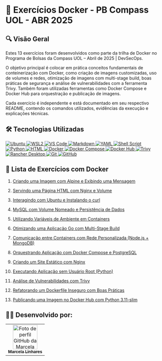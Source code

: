 # 🐳 Exercícios Docker - PB Compass UOL - ABR 2025

## 🔍 Visão Geral

Estes 13 exercícios foram desenvolvidos como parte da trilha de Docker no Programa de Bolsas da Compass UOL – Abril de 2025 | DevSecOps.

O objetivo principal é colocar em prática conceitos fundamentais de conteinerização com Docker, como criação de imagens customizadas, uso de volumes e redes, otimização de imagens com multi-stage build, boas práticas de segurança e análise de vulnerabilidades com a ferramenta Trivy. Também foram utilizadas ferramentas como Docker Compose e Docker Hub para orquestração e publicação de imagens.

Cada exercício é independente e está documentado em seu respectivo README, contendo os comandos utilizados, evidências da execução e explicações técnicas.

## 🛠️ Tecnologias Utilizadas

<a href="https://ubuntu.com/" target="_blank">
  <img src="https://img.shields.io/badge/Ubuntu-24.04-4EAA25?style=for-the-badge&logo=ubuntu&logoColor=white" alt="Ubuntu">
</a>
<a href="https://docs.microsoft.com/pt-br/windows/wsl/" target="_blank">
  <img src="https://img.shields.io/badge/WSL2-Windows Subsystem for Linux-0078D6?style=for-the-badge&logo=windows&logoColor=white" alt="WSL2">
</a>
<a href="https://code.visualstudio.com/" target="_blank">
  <img src="https://img.shields.io/badge/VS Code-007ACC?style=for-the-badge&logo=visual-studio-code&logoColor=white" alt="VS Code">
</a>
<a href="https://www.markdownguide.org/" target="_blank">
  <img src="https://img.shields.io/badge/Markdown-000000?style=for-the-badge&logo=markdown&logoColor=white" alt="Markdown">
</a>
<a href="https://yaml.org/" target="_blank">
  <img src="https://img.shields.io/badge/YAML-000000?style=for-the-badge&logo=yaml&logoColor=white" alt="YAML">
</a>
<a href="https://www.gnu.org/software/bash/" target="_blank">
  <img src="https://img.shields.io/badge/Shell Script-Bash-4EAA25?style=for-the-badge&logo=gnu-bash&logoColor=white" alt="Shell Script">
</a>
<a href="https://www.python.org/" target="_blank">
  <img src="https://img.shields.io/badge/Python-blue?style=for-the-badge&logo=python&logoColor=white" alt="Python">
</a>
<a href="https://developer.mozilla.org/docs/Web/HTML" target="_blank">
  <img src="https://img.shields.io/badge/HTML5-E34F26?style=for-the-badge&logo=html5&logoColor=white" alt="HTML">
</a>
<a href="https://www.docker.com/" target="_blank">
  <img src="https://img.shields.io/badge/Docker-2496ED?style=for-the-badge&logo=docker&logoColor=white" alt="Docker">
</a>
<a href="https://docs.docker.com/compose/" target="_blank">
  <img src="https://img.shields.io/badge/Docker Compose-384d54?style=for-the-badge&logo=docker&logoColor=white" alt="Docker Compose">
</a>
<a href="https://hub.docker.com/" target="_blank">
  <img src="https://img.shields.io/badge/Docker Hub-2496ED?style=for-the-badge&logo=docker&logoColor=white" alt="Docker Hub">
</a>
<a href="https://aquasecurity.github.io/trivy/" target="_blank">
  <img src="https://img.shields.io/badge/Trivy-Security Scanner-0F253F?style=for-the-badge&logo=trivy&logoColor=white" alt="Trivy">
</a>
<a href="https://rancherdesktop.io/" target="_blank">
  <img src="https://img.shields.io/badge/Rancher Desktop-0075A8?style=for-the-badge&logo=rancher&logoColor=white" alt="Rancher Desktop">
</a>
<a href="https://git-scm.com/" target="_blank">
  <img src="https://img.shields.io/badge/Git-F05032?style=for-the-badge&logo=git&logoColor=white" alt="Git">
</a>
<a href="https://github.com/" target="_blank">
  <img src="https://img.shields.io/badge/GitHub-181717?style=for-the-badge&logo=github&logoColor=white" alt="GitHub">
</a>

## 📝 Lista de Exercícios com Docker

1. [Criando uma Imagem com Alpine e Exibindo uma Mensagem](exercicio-01/README.md)

2. [Servindo uma Página HTML com Nginx e Volume](exercicio-02/README.md)

3. [Interagindo com Ubuntu e Instalando o curl](exercicio-03/README.md)

4. [MySQL com Volume Nomeado e Persistência de Dados](exercicio-04/README.md)

5. [Utilizando Variáveis de Ambiente em Containers](exercicio-05/README.md)

6. [Otimizando uma Aplicação Go com Multi-Stage Build](exercicio-06/README.md)

7. [Comunicação entre Containers com Rede Personalizada (Node.js + MongoDB)](exercicio-07/README.md)

8. [Orquestrando Aplicação com Docker Compose e PostgreSQL](exercicio-08/README.md)

9. [Criando um Site Estático com Nginx](exercicio-09/README.md)

10. [Executando Aplicação sem Usuário Root (Python)](exercicio-10/README.md)

11. [Análise de Vulnerabilidades com Trivy](exercicio-11/README.md)

12. [Refatorando um Dockerfile Inseguro com Boas Práticas](exercicio-12/README.md)

13. [Publicando uma Imagem no Docker Hub com Python 3.11-slim](exercicio-13/README.md)

## 👩‍💻 Desenvolvido por:

<table>
  <tr>
    <td align="center">
      <a href="https://github.com/MarcelaLinhares">
        <img src="https://avatars.githubusercontent.com/u/141354578?v=4" width="80px;" alt="Foto de perfil GitHub da Marcela Linhares"/><br />
        <sub><b>Marcela Linhares</b></sub>
      </a>
    </td>
  </tr>
</table>